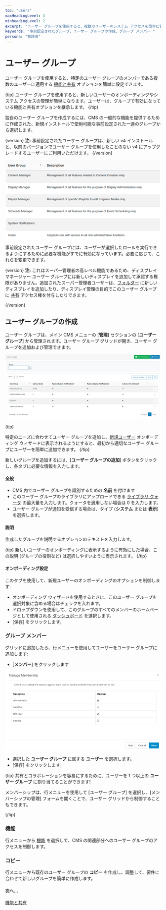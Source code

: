```yaml
---
toc: "users"
maxHeadingLevel: 3
minheadingLevel: 2
excerpt: "ユーザー グループを使用すると、複数のユーザーのシステム アクセスを簡単に管理できます"
keywords: "事前設定されたグループ、ユーザー グループの作成、グループ メンバー "
persona: "管理者"
---
```


# ユーザー グループ

ユーザー グループを使用すると、特定のユーザー グループのメンバーである複数のユーザーに適用する [機能と共有](users_features_and_sharing.html) オプションを簡単に設定できます。

{tip}
ユーザー グループを使用すると、新しいユーザーのオンボーディングやシステム アクセスの管理が簡単になります。ユーザーは、グループで有効になっている機能と共有オプションを継承します。
{/tip}

独自のユーザー グループを作成するには、CMS の一般的な機能を提供するために作成された、新規インストールで使用可能な事前設定された一連のグループから選択します。

{version}
**注:** 事前設定されたユーザー グループは、新しい v4 インストールと、以前のバージョンでユーザー グループを使用したことのない v4 にアップグレードするユーザーにご利用いただけます。
{/version}

![事前設定されたグループ](img/v4_user_groups_preconfigured.png)

事前設定されたユーザー グループには、ユーザーが選択したロールを実行できるようにするために必要な機能がすでに有効になっています。必要に応じて、これらを変更できます。

{version}
**注:** これはスーパー管理者の高レベル機能であるため、ディスプレイ マネージャー ユーザー グループには新しいディスプレイを追加して承認する権限がありません。追加されたスーパー管理者ユーザーは、[フォルダー](https://xibosignage.com/manual/en/tour_folders#content-saving-to-folders) に新しいディスプレイを追加したり、ディスプレイ管理の目的でこのユーザー グループに [共有](https://xibosignage.com/manual/en/tour_folders#content-sharing-options) アクセス権を付与したりできます。

{/version}

## ユーザー グループの作成

ユーザー グループは、メイン CMS メニューの [**管理**] セクションの [**ユーザー グループ**] から管理されます。ユーザー グループ グリッドが開き、ユーザー グループを追加および管理できます。

![ユーザー グループの追加](img/v4_user_group_add.png)

{tip}

特定のニーズに合わせてユーザー グループを追加し、[新規ユーザー](users_administration.html) オンボーディング ウィザードに表示されるようにすると、最初から適切なユーザー グループにユーザーを簡単に追加できます。
{/tip}

新しいグループを追加するには、[**ユーザー グループの追加**] ボタンをクリックし、各タブに必要な情報を入力します。

#### 全般

- CMS 内でユーザー グループを識別するための **名前** を付けます
- このユーザー グループのライブラリにアップロードできる [ライブラリ クォータ](users_administration.html#content-library-quota) の最大量を入力します。クォータを適用しない場合は 0 を入力します。
- ユーザー グループが通知を受信する場合は、タイプ (**システム** または **表示**) を選択します。

#### 説明

作成したグループを説明するオプションのテキストを入力します。

{tip}
新しいユーザーのオンボーディングに表示するように有効にした場合、この説明 (グループの役割など) は選択しやすいように表示されます。
{/tip}

#### オンボーディング設定

このタブを使用して、新規ユーザーのオンボーディングのオプションを制御します:

- オンボーディング ウィザードを使用するときに、このユーザー グループを選択対象に含める場合はチェックを入れます。
- ドロップダウンを使用して、このグループのすべてのメンバーのホームページとして使用される [ダッシュボード](users_dashboards.html) を選択します。
- [保存] をクリックします。

### グループ メンバー

グリッドに追加したら、行メニューを使用してユーザーをユーザー グループに追加します:

- [**メンバー**] をクリックします

![ユーザー グループのメンバーシップの管理](img/v4_user_group_manage_membership.png)

- 選択した **ユーザー グループ** に属する **ユーザー** を選択します。
- [保存] をクリックします。

{tip}
共有とコラボレーションを容易にするために、ユーザーを 1 つ以上の **ユーザー グループ** に割り当てることができます!

メンバーシップは、行メニューを使用して [ユーザー グループ] を選択し、[メンバーシップの管理] フォームを開くことで、ユーザー グリッドから制御することもできます。

{/tip}

### 機能

行メニューから [機能](users_features_and_sharing.html) を選択して、CMS の関連部分へのユーザー グループのアクセスを制御します。

### コピー

行メニューから既存のユーザー グループの **コピー** を作成し、調整して、要件に合わせて新しいグループを簡単に作成します。

#### 次へ...

[機能と共有](users_features_and_sharing)
